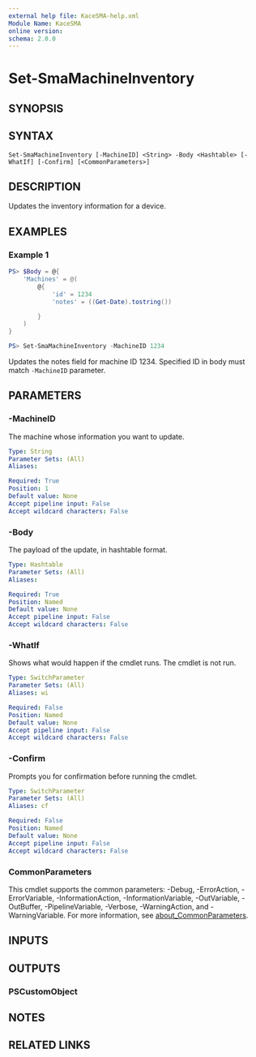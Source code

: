```yaml
---
external help file: KaceSMA-help.xml
Module Name: KaceSMA
online version:
schema: 2.0.0
---
```


# Set-SmaMachineInventory

## SYNOPSIS

## SYNTAX

```
Set-SmaMachineInventory [-MachineID] <String> -Body <Hashtable> [-WhatIf] [-Confirm] [<CommonParameters>]
```

## DESCRIPTION
Updates the inventory information for a device.

## EXAMPLES

### Example 1
```powershell
PS> $Body = @{
    'Machines' = @(
        @{
            'id' = 1234
            'notes' = ((Get-Date).tostring())

        }
    )
}

PS> Set-SmaMachineInventory -MachineID 1234
```

Updates the notes field for machine ID 1234. Specified ID in body must match `-MachineID` parameter.

## PARAMETERS

### -MachineID
The machine whose information you want to update.

```yaml
Type: String
Parameter Sets: (All)
Aliases:

Required: True
Position: 1
Default value: None
Accept pipeline input: False
Accept wildcard characters: False
```

### -Body
The payload of the update, in hashtable format.

```yaml
Type: Hashtable
Parameter Sets: (All)
Aliases:

Required: True
Position: Named
Default value: None
Accept pipeline input: False
Accept wildcard characters: False
```

### -WhatIf
Shows what would happen if the cmdlet runs.
The cmdlet is not run.

```yaml
Type: SwitchParameter
Parameter Sets: (All)
Aliases: wi

Required: False
Position: Named
Default value: None
Accept pipeline input: False
Accept wildcard characters: False
```

### -Confirm
Prompts you for confirmation before running the cmdlet.

```yaml
Type: SwitchParameter
Parameter Sets: (All)
Aliases: cf

Required: False
Position: Named
Default value: None
Accept pipeline input: False
Accept wildcard characters: False
```

### CommonParameters
This cmdlet supports the common parameters: -Debug, -ErrorAction, -ErrorVariable, -InformationAction, -InformationVariable, -OutVariable, -OutBuffer, -PipelineVariable, -Verbose, -WarningAction, and -WarningVariable. For more information, see [about_CommonParameters](http://go.microsoft.com/fwlink/?LinkID=113216).

## INPUTS

## OUTPUTS

### PSCustomObject
## NOTES

## RELATED LINKS
